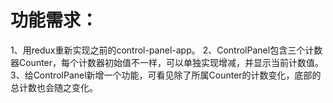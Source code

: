 # 功能需求：
1、用redux重新实现之前的control-panel-app。
2、ControlPanel包含三个计数器Counter，每个计数器初始值不一样，可以单独实现增减，并显示当前计数值。  
3、给ControlPanel新增一个功能，可看见除了所属Counter的计数变化，底部的总计数也会随之变化。